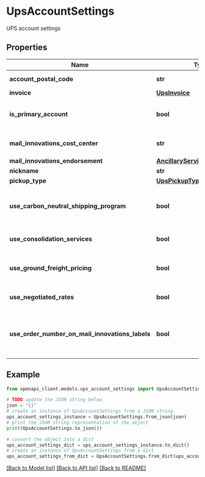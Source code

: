 # UpsAccountSettings

UPS account settings

## Properties

Name | Type | Description | Notes
------------ | ------------- | ------------- | -------------
**account_postal_code** | **str** | account postal code | [optional] 
**invoice** | [**UpsInvoice**](UpsInvoice.md) | The invoice | [optional] 
**is_primary_account** | **bool** | Indicates if this is the primary UPS account | [optional] 
**mail_innovations_cost_center** | **str** | mail innovations cost center | [optional] 
**mail_innovations_endorsement** | [**AncillaryServiceEndorsement**](AncillaryServiceEndorsement.md) |  | [optional] 
**nickname** | **str** | nickname | [optional] 
**pickup_type** | [**UpsPickupType**](UpsPickupType.md) |  | [optional] 
**use_carbon_neutral_shipping_program** | **bool** | The use carbon neutral shipping program | [optional] 
**use_consolidation_services** | **bool** | The use consolidation services | [optional] 
**use_ground_freight_pricing** | **bool** | The use ground freight pricing | [optional] 
**use_negotiated_rates** | **bool** | The use negotiated rates | [optional] 
**use_order_number_on_mail_innovations_labels** | **bool** | The use order number on mail innovations labels | [optional] 

## Example

```python
from openapi_client.models.ups_account_settings import UpsAccountSettings

# TODO update the JSON string below
json = "{}"
# create an instance of UpsAccountSettings from a JSON string
ups_account_settings_instance = UpsAccountSettings.from_json(json)
# print the JSON string representation of the object
print(UpsAccountSettings.to_json())

# convert the object into a dict
ups_account_settings_dict = ups_account_settings_instance.to_dict()
# create an instance of UpsAccountSettings from a dict
ups_account_settings_from_dict = UpsAccountSettings.from_dict(ups_account_settings_dict)
```
[[Back to Model list]](../README.md#documentation-for-models) [[Back to API list]](../README.md#documentation-for-api-endpoints) [[Back to README]](../README.md)


